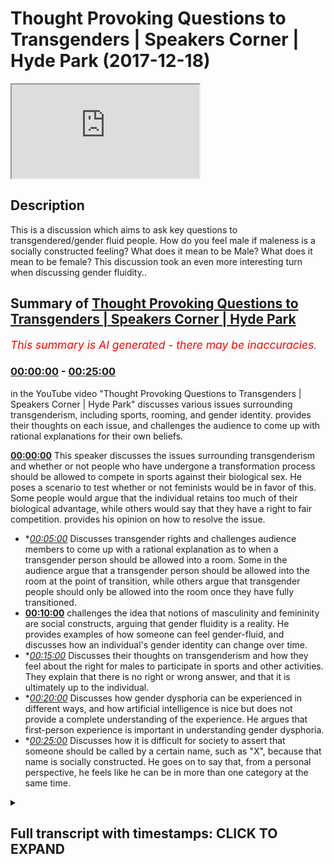 # Thought Provoking Questions to Transgenders | Speakers Corner | Hyde Park (2017-12-18)

<iframe loading='lazy' src='https://www.youtube.com/embed/is61wp1w7-w'></iframe>

## Description

This is a discussion which aims to ask key questions to transgendered/gender fluid people. How do you feel male if maleness is a socially constructed feeling? What does it mean to be Male? What does it mean to be female? This discussion took an even more interesting turn when discussing gender fluidity..

## Summary of [Thought Provoking Questions to Transgenders | Speakers Corner | Hyde Park](https://www.youtube.com/watch?v=is61wp1w7-w)


*<span style="color:red; font-size:125%">This summary is AI generated - there may be inaccuracies</span>. [](/)*

### [00:00:00](https://www.youtube.com/watch?v=is61wp1w7-w&t=0) - [00:25:00](https://www.youtube.com/watch?v=is61wp1w7-w&t=1500)

in the YouTube video "Thought Provoking Questions to Transgenders | Speakers Corner | Hyde Park" discusses various issues surrounding transgenderism, including sports, rooming, and gender identity. provides their thoughts on each issue, and challenges the audience to come up with rational explanations for their own beliefs.

**[00:00:00](https://www.youtube.com/watch?v=is61wp1w7-w&t=0)** This speaker discusses the issues surrounding transgenderism and whether or not people who have undergone a transformation process should be allowed to compete in sports against their biological sex. He poses a scenario to test whether or not feminists would be in favor of this. Some people would argue that the individual retains too much of their biological advantage, while others would say that they have a right to fair competition. provides his opinion on how to resolve the issue.
* **[00:05:00](https://www.youtube.com/watch?v=is61wp1w7-w&t=300)* Discusses transgender rights and challenges audience members to come up with a rational explanation as to when a transgender person should be allowed into a room. Some in the audience argue that a transgender person should be allowed into the room at the point of transition, while others argue that transgender people should only be allowed into the room once they have fully transitioned.
* **[00:10:00](https://www.youtube.com/watch?v=is61wp1w7-w&t=600)** challenges the idea that notions of masculinity and femininity are social constructs, arguing that gender fluidity is a reality. He provides examples of how someone can feel gender-fluid, and discusses how an individual's gender identity can change over time.
* **[00:15:00](https://www.youtube.com/watch?v=is61wp1w7-w&t=900)* Discusses their thoughts on transgenderism and how they feel about the right for males to participate in sports and other activities. They explain that there is no right or wrong answer, and that it is ultimately up to the individual.
* **[00:20:00](https://www.youtube.com/watch?v=is61wp1w7-w&t=1200)* Discusses how gender dysphoria can be experienced in different ways, and how artificial intelligence is nice but does not provide a complete understanding of the experience. He argues that first-person experience is important in understanding gender dysphoria.
* **[00:25:00](https://www.youtube.com/watch?v=is61wp1w7-w&t=1500)* Discusses how it is difficult for society to assert that someone should be called by a certain name, such as "X", because that name is socially constructed. He goes on to say that, from a personal perspective, he feels like he can be in more than one category at the same time.

<details><summary><h2>Full transcript with timestamps: CLICK TO EXPAND</h2></summary>

[0:00:00](https://youtu.be/is61wp1w7-w?t=0) is that Christian nothing because she's  
[0:00:04](https://youtu.be/is61wp1w7-w?t=4) wearing to ask you know why I find  
[0:01:10](https://youtu.be/is61wp1w7-w?t=70) interested there's two reasons like one  
[0:01:13](https://youtu.be/is61wp1w7-w?t=73) or all of them is is split the feminist  
[0:01:16](https://youtu.be/is61wp1w7-w?t=76) movement so the feminist movement seem  
[0:01:19](https://youtu.be/is61wp1w7-w?t=79) to be divided on the idea of trans like  
[0:01:21](https://youtu.be/is61wp1w7-w?t=81) what to do in certain circumstances and  
[0:01:24](https://youtu.be/is61wp1w7-w?t=84) it's also split homosexuals like so I  
[0:01:27](https://youtu.be/is61wp1w7-w?t=87) feel like some homes so can I ask you  
[0:01:34](https://youtu.be/is61wp1w7-w?t=94) some questions because for me yeah  
[0:01:37](https://youtu.be/is61wp1w7-w?t=97) oh just trying are you friends let me  
[0:01:54](https://youtu.be/is61wp1w7-w?t=114) ask you a question do you know Wi-Fi  
[0:01:56](https://youtu.be/is61wp1w7-w?t=116) interesting consider the following  
[0:01:59](https://youtu.be/is61wp1w7-w?t=119) scenario because you know this is where  
[0:02:02](https://youtu.be/is61wp1w7-w?t=122) I find the contentious issues are the  
[0:02:06](https://youtu.be/is61wp1w7-w?t=126) sports out there like sports mixed  
[0:02:08](https://youtu.be/is61wp1w7-w?t=128) martial artists football even rugby lots  
[0:02:12](https://youtu.be/is61wp1w7-w?t=132) of sports where I think society has  
[0:02:15](https://youtu.be/is61wp1w7-w?t=135) agreed that one gender has a biological  
[0:02:21](https://youtu.be/is61wp1w7-w?t=141) do you agree with this all right so so  
[0:02:25](https://youtu.be/is61wp1w7-w?t=145) that so males having a biological  
[0:02:26](https://youtu.be/is61wp1w7-w?t=146) advantage over females exactly so now  
[0:02:45](https://youtu.be/is61wp1w7-w?t=165) let me put you in a certain situation  
[0:02:47](https://youtu.be/is61wp1w7-w?t=167) ask you guys a question right say for  
[0:02:50](https://youtu.be/is61wp1w7-w?t=170) example you have a trans like yourself  
[0:02:51](https://youtu.be/is61wp1w7-w?t=171) or actually let's make it the opposite  
[0:02:55](https://youtu.be/is61wp1w7-w?t=175) way yeah so you have someone who's a  
[0:02:58](https://youtu.be/is61wp1w7-w?t=178) male who becomes female all right all  
[0:03:03](https://youtu.be/is61wp1w7-w?t=183) right  
[0:03:04](https://youtu.be/is61wp1w7-w?t=184) would you protect that person's right to  
[0:03:07](https://youtu.be/is61wp1w7-w?t=187) say for example they wanted to  
[0:03:10](https://youtu.be/is61wp1w7-w?t=190) participate in sport obviously they are  
[0:03:12](https://youtu.be/is61wp1w7-w?t=192) allowed to participate in sport yeah  
[0:03:14](https://youtu.be/is61wp1w7-w?t=194) alright say they want to participate in  
[0:03:16](https://youtu.be/is61wp1w7-w?t=196) sport would you protect their right to  
[0:03:18](https://youtu.be/is61wp1w7-w?t=198) for example without man became a woman  
[0:03:20](https://youtu.be/is61wp1w7-w?t=200) too because they want to be identified  
[0:03:22](https://youtu.be/is61wp1w7-w?t=202) as women right that's it they want it  
[0:03:25](https://youtu.be/is61wp1w7-w?t=205) they don't want to be even known as a  
[0:03:26](https://youtu.be/is61wp1w7-w?t=206) man anymore  
[0:03:27](https://youtu.be/is61wp1w7-w?t=207) that's that's behind them right so so so  
[0:03:31](https://youtu.be/is61wp1w7-w?t=211) man yeah could they now participate in a  
[0:03:33](https://youtu.be/is61wp1w7-w?t=213) woman's side of it should they be able  
[0:03:36](https://youtu.be/is61wp1w7-w?t=216) to yeah okay now this is the thing  
[0:03:38](https://youtu.be/is61wp1w7-w?t=218) because a lot of feminists would argue  
[0:03:39](https://youtu.be/is61wp1w7-w?t=219) that they shouldn't and they'll swim in  
[0:03:42](https://youtu.be/is61wp1w7-w?t=222) this I'm not saying they're right or  
[0:03:42](https://youtu.be/is61wp1w7-w?t=222) wrong I want your opinion right those  
[0:03:45](https://youtu.be/is61wp1w7-w?t=225) feminists would argue that hold on  
[0:03:46](https://youtu.be/is61wp1w7-w?t=226) because actually this is where the lines  
[0:03:48](https://youtu.be/is61wp1w7-w?t=228) between what is referred to as a social  
[0:03:50](https://youtu.be/is61wp1w7-w?t=230) construction and what's the biological  
[0:03:52](https://youtu.be/is61wp1w7-w?t=232) reality become blurred because here we  
[0:03:54](https://youtu.be/is61wp1w7-w?t=234) know that testosterone is a is obviously  
[0:03:59](https://youtu.be/is61wp1w7-w?t=239) a hormone which is which which enhances  
[0:04:02](https://youtu.be/is61wp1w7-w?t=242) your strength and it enhances your  
[0:04:03](https://youtu.be/is61wp1w7-w?t=243) biological bilities right so if that is  
[0:04:06](https://youtu.be/is61wp1w7-w?t=246) the case if someone even if they've had  
[0:04:09](https://youtu.be/is61wp1w7-w?t=249) like hormone blockers and if they had  
[0:04:10](https://youtu.be/is61wp1w7-w?t=250) like the whole operation even if they've  
[0:04:13](https://youtu.be/is61wp1w7-w?t=253) had that whole system you will still  
[0:04:16](https://youtu.be/is61wp1w7-w?t=256) have an enhanced hormonal biological  
[0:04:19](https://youtu.be/is61wp1w7-w?t=259) advantage from a successful perspective  
[0:04:22](https://youtu.be/is61wp1w7-w?t=262) right so some would argue is just like  
[0:04:24](https://youtu.be/is61wp1w7-w?t=264) taking steroids yeah that like you're  
[0:04:26](https://youtu.be/is61wp1w7-w?t=266) not allowed to take stories in my sports  
[0:04:27](https://youtu.be/is61wp1w7-w?t=267) yeah so how would you ice it so they all  
[0:04:29](https://youtu.be/is61wp1w7-w?t=269) say look it's not fair for someone who  
[0:04:32](https://youtu.be/is61wp1w7-w?t=272) has gone through that whole  
[0:04:33](https://youtu.be/is61wp1w7-w?t=273) transformative process yet it retains a  
[0:04:36](https://youtu.be/is61wp1w7-w?t=276) lot of the biological advantage of being  
[0:04:38](https://youtu.be/is61wp1w7-w?t=278) a man to be able to participate in a  
[0:04:42](https://youtu.be/is61wp1w7-w?t=282) woman only thing like that in fact it  
[0:04:44](https://youtu.be/is61wp1w7-w?t=284) could be argued that if they do  
[0:04:46](https://youtu.be/is61wp1w7-w?t=286) participate that would be depreciating  
[0:04:48](https://youtu.be/is61wp1w7-w?t=288) from women's rights because women have a  
[0:04:50](https://youtu.be/is61wp1w7-w?t=290) right to fair contest right so can you  
[0:04:52](https://youtu.be/is61wp1w7-w?t=292) see the two sides so okay tell me how  
[0:04:54](https://youtu.be/is61wp1w7-w?t=294) you resolve it  
[0:05:30](https://youtu.be/is61wp1w7-w?t=330) so you think you think that the right of  
[0:05:33](https://youtu.be/is61wp1w7-w?t=333) that person to participate in the gender  
[0:05:36](https://youtu.be/is61wp1w7-w?t=336) of the of the chosen gender is Trump's  
[0:05:42](https://youtu.be/is61wp1w7-w?t=342) yeah and we don't like Trump I think  
[0:05:44](https://youtu.be/is61wp1w7-w?t=344) we're on the same side but it Trump's  
[0:05:48](https://youtu.be/is61wp1w7-w?t=348) the the advances that they make  
[0:06:12](https://youtu.be/is61wp1w7-w?t=372) Chipping they should be case by case or  
[0:06:14](https://youtu.be/is61wp1w7-w?t=374) something yes but you know what that was  
[0:06:16](https://youtu.be/is61wp1w7-w?t=376) suggested because if you if you if we  
[0:06:18](https://youtu.be/is61wp1w7-w?t=378) had it that way then you'd have some  
[0:06:20](https://youtu.be/is61wp1w7-w?t=380) women but the point is this  
[0:06:24](https://youtu.be/is61wp1w7-w?t=384) then discrimination will still exist  
[0:06:25](https://youtu.be/is61wp1w7-w?t=385) against transgendered people because  
[0:06:28](https://youtu.be/is61wp1w7-w?t=388) some people will be judged oh yeah this  
[0:06:31](https://youtu.be/is61wp1w7-w?t=391) guy's got all this this woman right has  
[0:06:34](https://youtu.be/is61wp1w7-w?t=394) too much testosterone her body so the  
[0:06:38](https://youtu.be/is61wp1w7-w?t=398) issue is here it seemed like a question  
[0:06:41](https://youtu.be/is61wp1w7-w?t=401) with no answer you see what I mean  
[0:06:46](https://youtu.be/is61wp1w7-w?t=406) it seems like a question with no answer  
[0:06:57](https://youtu.be/is61wp1w7-w?t=417) okay let me ask you another question  
[0:07:00](https://youtu.be/is61wp1w7-w?t=420) we must go another question now we have  
[0:07:03](https://youtu.be/is61wp1w7-w?t=423) boys schools and girls schools now let's  
[0:07:04](https://youtu.be/is61wp1w7-w?t=424) go become a little more easy right this  
[0:07:05](https://youtu.be/is61wp1w7-w?t=425) is easy you're Nathan Nathan I like your  
[0:07:49](https://youtu.be/is61wp1w7-w?t=469) thinking in a way yeah I like your  
[0:07:51](https://youtu.be/is61wp1w7-w?t=471) open-minded I'll be honest with you I  
[0:07:53](https://youtu.be/is61wp1w7-w?t=473) don't find your open-mindedness among  
[0:07:55](https://youtu.be/is61wp1w7-w?t=475) other transgender some are very militant  
[0:08:00](https://youtu.be/is61wp1w7-w?t=480) right I think your your approach is a  
[0:08:03](https://youtu.be/is61wp1w7-w?t=483) bit more fresh because frankly we live  
[0:08:10](https://youtu.be/is61wp1w7-w?t=490) that what you've said there is fair  
[0:08:13](https://youtu.be/is61wp1w7-w?t=493) enough  
[0:08:14](https://youtu.be/is61wp1w7-w?t=494) considering the circumcised let me tell  
[0:08:15](https://youtu.be/is61wp1w7-w?t=495) you why because frankly if we were  
[0:08:18](https://youtu.be/is61wp1w7-w?t=498) living and we're living it this is the  
[0:08:19](https://youtu.be/is61wp1w7-w?t=499) age we're living in now right we're  
[0:08:21](https://youtu.be/is61wp1w7-w?t=501) living in an age where it's very  
[0:08:23](https://youtu.be/is61wp1w7-w?t=503) possible for there to be some kind of  
[0:08:28](https://youtu.be/is61wp1w7-w?t=508) policy change where now because this is  
[0:08:32](https://youtu.be/is61wp1w7-w?t=512) one of the contentious ones like where  
[0:08:33](https://youtu.be/is61wp1w7-w?t=513) do we put trans I for example as  
[0:08:34](https://youtu.be/is61wp1w7-w?t=514) transgendered man at one point so  
[0:08:37](https://youtu.be/is61wp1w7-w?t=517) someone who's had a sex change and  
[0:08:40](https://youtu.be/is61wp1w7-w?t=520) become a woman yeah  
[0:08:41](https://youtu.be/is61wp1w7-w?t=521) at what point should they be allowed  
[0:08:43](https://youtu.be/is61wp1w7-w?t=523) into the room as toilet as soon as they  
[0:08:47](https://youtu.be/is61wp1w7-w?t=527) identify yeah okay let me ask I want to  
[0:08:50](https://youtu.be/is61wp1w7-w?t=530) get all of their opinions let me  
[0:09:10](https://youtu.be/is61wp1w7-w?t=550) challenge you on that right so for  
[0:09:13](https://youtu.be/is61wp1w7-w?t=553) example if I and it's difficult if I had  
[0:09:17](https://youtu.be/is61wp1w7-w?t=557) to do nothing could be some kind of I'd  
[0:09:19](https://youtu.be/is61wp1w7-w?t=559) have a serious advantage let's be honest  
[0:09:24](https://youtu.be/is61wp1w7-w?t=564) and it wouldn't be an easy operation  
[0:09:27](https://youtu.be/is61wp1w7-w?t=567) anyways the point is this if somebody  
[0:09:32](https://youtu.be/is61wp1w7-w?t=572) transferred from being a man to a woman  
[0:09:34](https://youtu.be/is61wp1w7-w?t=574) only by virtue of just actually saying  
[0:09:36](https://youtu.be/is61wp1w7-w?t=576) that okay now I'm a woman now yeah  
[0:09:37](https://youtu.be/is61wp1w7-w?t=577) you're saying that the point at which  
[0:09:39](https://youtu.be/is61wp1w7-w?t=579) they should be allowed into the toilet  
[0:09:41](https://youtu.be/is61wp1w7-w?t=581) is the point to which that they identify  
[0:09:42](https://youtu.be/is61wp1w7-w?t=582) yeah  
[0:09:46](https://youtu.be/is61wp1w7-w?t=586) are you LGBT as well what what does that  
[0:09:52](https://youtu.be/is61wp1w7-w?t=592) mean can you tell me no way  
[0:09:58](https://youtu.be/is61wp1w7-w?t=598) really yeah what do you mean by okay  
[0:10:03](https://youtu.be/is61wp1w7-w?t=603) hold on hold on hold on this is really  
[0:10:06](https://youtu.be/is61wp1w7-w?t=606) interesting this is well this one here  
[0:10:07](https://youtu.be/is61wp1w7-w?t=607) no you see this question of we'll put it  
[0:10:11](https://youtu.be/is61wp1w7-w?t=611) on the side for saying this gender  
[0:10:12](https://youtu.be/is61wp1w7-w?t=612) fluidity here I'm gonna actually  
[0:10:15](https://youtu.be/is61wp1w7-w?t=615) challenge your little girl name okay  
[0:10:17](https://youtu.be/is61wp1w7-w?t=617) let's challenge her on you know you said  
[0:10:21](https://youtu.be/is61wp1w7-w?t=621) some days you feel milk and some days  
[0:10:24](https://youtu.be/is61wp1w7-w?t=624) you feel female yeah okay  
[0:10:26](https://youtu.be/is61wp1w7-w?t=626) do you accept that do you accept that  
[0:10:31](https://youtu.be/is61wp1w7-w?t=631) notions of masculinity and femininity  
[0:10:33](https://youtu.be/is61wp1w7-w?t=633) are social constructs are you with me  
[0:10:41](https://youtu.be/is61wp1w7-w?t=641) listen to me carefully do you accept  
[0:10:44](https://youtu.be/is61wp1w7-w?t=644) that notions of femininity are social  
[0:10:46](https://youtu.be/is61wp1w7-w?t=646) constructs in other words you would  
[0:10:48](https://youtu.be/is61wp1w7-w?t=648) argue right that the idea of woman  
[0:10:51](https://youtu.be/is61wp1w7-w?t=651) preferring pink or the idea of women  
[0:10:54](https://youtu.be/is61wp1w7-w?t=654) being in the house or kitchen all that  
[0:10:55](https://youtu.be/is61wp1w7-w?t=655) stuff that's a social construct based on  
[0:10:58](https://youtu.be/is61wp1w7-w?t=658) the patriarchal society right okay you  
[0:11:01](https://youtu.be/is61wp1w7-w?t=661) accept this right ideas of masculinity  
[0:11:04](https://youtu.be/is61wp1w7-w?t=664) therefore are also socially constructed  
[0:11:06](https://youtu.be/is61wp1w7-w?t=666) okay you accept that yeah all right if  
[0:11:09](https://youtu.be/is61wp1w7-w?t=669) you accept that which by the way  
[0:11:11](https://youtu.be/is61wp1w7-w?t=671) personally I don't accept it completely  
[0:11:12](https://youtu.be/is61wp1w7-w?t=672) there is some truth in it some I don't  
[0:11:15](https://youtu.be/is61wp1w7-w?t=675) completely accept it but if you accept  
[0:11:16](https://youtu.be/is61wp1w7-w?t=676) that if you okay can you see my question  
[0:11:22](https://youtu.be/is61wp1w7-w?t=682) right my question here is gonna be how  
[0:11:24](https://youtu.be/is61wp1w7-w?t=684) do you define gender fluidity when  
[0:11:27](https://youtu.be/is61wp1w7-w?t=687) gender has lost meaning because there is  
[0:11:31](https://youtu.be/is61wp1w7-w?t=691) no such thing as if because if  
[0:11:33](https://youtu.be/is61wp1w7-w?t=693) femininity and masculinity are social  
[0:11:35](https://youtu.be/is61wp1w7-w?t=695) constructs then you can't say I feel  
[0:11:38](https://youtu.be/is61wp1w7-w?t=698) masculine or feel feminine because both  
[0:11:40](https://youtu.be/is61wp1w7-w?t=700) of those things are subjective value  
[0:11:42](https://youtu.be/is61wp1w7-w?t=702) judgments which are socially constructed  
[0:11:44](https://youtu.be/is61wp1w7-w?t=704) reality maybe is the case that gender  
[0:11:46](https://youtu.be/is61wp1w7-w?t=706) fluidity is a social constructed reality  
[0:11:48](https://youtu.be/is61wp1w7-w?t=708) how do you know that what you're going  
[0:11:50](https://youtu.be/is61wp1w7-w?t=710) through is not socially construct  
[0:11:56](https://youtu.be/is61wp1w7-w?t=716) how do you know it's gender fluidity and  
[0:11:58](https://youtu.be/is61wp1w7-w?t=718) it's not just homo loop in your mood  
[0:12:01](https://youtu.be/is61wp1w7-w?t=721) swings  
[0:12:02](https://youtu.be/is61wp1w7-w?t=722) that literally you feel angry at one  
[0:12:03](https://youtu.be/is61wp1w7-w?t=723) point and that you know how do you know  
[0:12:05](https://youtu.be/is61wp1w7-w?t=725) how would you also differentiate between  
[0:12:06](https://youtu.be/is61wp1w7-w?t=726) those things how do you know for example  
[0:12:10](https://youtu.be/is61wp1w7-w?t=730) when was it when were you when did you  
[0:12:11](https://youtu.be/is61wp1w7-w?t=731) feel man bleep what do you feel like a  
[0:12:13](https://youtu.be/is61wp1w7-w?t=733) man okay fine but what you say your  
[0:12:26](https://youtu.be/is61wp1w7-w?t=746) gender fluid yeah those days will you  
[0:12:28](https://youtu.be/is61wp1w7-w?t=748) feel like I'm like a man to put it  
[0:12:30](https://youtu.be/is61wp1w7-w?t=750) crudely obviously that has socially you  
[0:12:33](https://youtu.be/is61wp1w7-w?t=753) know constructed implications you gender  
[0:12:36](https://youtu.be/is61wp1w7-w?t=756) fluid as well are you gonna fluid okay I  
[0:12:38](https://youtu.be/is61wp1w7-w?t=758) can ask you both those days you feel  
[0:12:40](https://youtu.be/is61wp1w7-w?t=760) like a man first of all how do you know  
[0:12:43](https://youtu.be/is61wp1w7-w?t=763) you feel like a moment what does that  
[0:12:52](https://youtu.be/is61wp1w7-w?t=772) mean what does that mean how would you  
[0:12:53](https://youtu.be/is61wp1w7-w?t=773) do stick with me stick with me because  
[0:12:59](https://youtu.be/is61wp1w7-w?t=779) this is interesting for me go ahead you  
[0:13:02](https://youtu.be/is61wp1w7-w?t=782) see you feel more masculine so tell me  
[0:13:04](https://youtu.be/is61wp1w7-w?t=784) what that means  
[0:13:14](https://youtu.be/is61wp1w7-w?t=794) so tell me like how tell me what you so  
[0:13:19](https://youtu.be/is61wp1w7-w?t=799) give me some things that you feel when  
[0:13:20](https://youtu.be/is61wp1w7-w?t=800) you feel masking aggression close I'm a  
[0:14:04](https://youtu.be/is61wp1w7-w?t=844) man right  
[0:14:05](https://youtu.be/is61wp1w7-w?t=845) I identify as a man so I know how it  
[0:14:08](https://youtu.be/is61wp1w7-w?t=848) feels to be an experience  
[0:14:14](https://youtu.be/is61wp1w7-w?t=854) tell me what emotions we're talking  
[0:14:17](https://youtu.be/is61wp1w7-w?t=857) about here that those days you feel  
[0:14:18](https://youtu.be/is61wp1w7-w?t=858)  gender-fluid a bit manly tell me  
[0:14:21](https://youtu.be/is61wp1w7-w?t=861) those things dim your emotion just one  
[0:14:31](https://youtu.be/is61wp1w7-w?t=871) now though a buyer is no wrong answer  
[0:14:33](https://youtu.be/is61wp1w7-w?t=873) this is the zero okay so let's get these  
[0:15:25](https://youtu.be/is61wp1w7-w?t=925) girls involved this all cuz I wanna know  
[0:15:27](https://youtu.be/is61wp1w7-w?t=927) if you share honestly I'm learning from  
[0:15:29](https://youtu.be/is61wp1w7-w?t=929) you guys don't take this I look like you  
[0:15:32](https://youtu.be/is61wp1w7-w?t=932) get me I'm just because I haven't met my  
[0:15:34](https://youtu.be/is61wp1w7-w?t=934) whole life I've met everyone but I've  
[0:15:37](https://youtu.be/is61wp1w7-w?t=937) not met gender food that's why I met  
[0:15:56](https://youtu.be/is61wp1w7-w?t=956) some people that claim to be like this  
[0:15:57](https://youtu.be/is61wp1w7-w?t=957) right but I never believed them right  
[0:16:01](https://youtu.be/is61wp1w7-w?t=961) my question is this  
[0:16:04](https://youtu.be/is61wp1w7-w?t=964) she was saying and I want her to pay  
[0:16:06](https://youtu.be/is61wp1w7-w?t=966) attention should I call you hurt him  
[0:16:09](https://youtu.be/is61wp1w7-w?t=969) okay that's cool then that makes it easy  
[0:16:12](https://youtu.be/is61wp1w7-w?t=972) for me  
[0:16:13](https://youtu.be/is61wp1w7-w?t=973) I called him see I need to change an  
[0:16:16](https://youtu.be/is61wp1w7-w?t=976) example listen because we're trying to  
[0:16:20](https://youtu.be/is61wp1w7-w?t=980) get to the bottom of something I said  
[0:16:22](https://youtu.be/is61wp1w7-w?t=982) like what is how do you feel when you're  
[0:16:25](https://youtu.be/is61wp1w7-w?t=985) like basically having your Matt mill day  
[0:16:26](https://youtu.be/is61wp1w7-w?t=986) so she goes things like I'll come into  
[0:16:28](https://youtu.be/is61wp1w7-w?t=988) more like male groups playing sports  
[0:16:32](https://youtu.be/is61wp1w7-w?t=992) will get more things like that so do  
[0:16:34](https://youtu.be/is61wp1w7-w?t=994) direct does that resonate with you a  
[0:16:35](https://youtu.be/is61wp1w7-w?t=995) little bit or what why do you feel when  
[0:16:46](https://youtu.be/is61wp1w7-w?t=1006) you feel filmo or what you feel like  
[0:16:48](https://youtu.be/is61wp1w7-w?t=1008) what kind of things you feel like Jack  
[0:16:49](https://youtu.be/is61wp1w7-w?t=1009) what activities you do you ask an  
[0:16:51](https://youtu.be/is61wp1w7-w?t=1011) activity what do you do  
[0:18:18](https://youtu.be/is61wp1w7-w?t=1098) okay yeah when you're playing sports or  
[0:18:27](https://youtu.be/is61wp1w7-w?t=1107) something yeah I've heard let's go  
[0:18:33](https://youtu.be/is61wp1w7-w?t=1113) what's your call how much of you heard  
[0:18:34](https://youtu.be/is61wp1w7-w?t=1114) of us at a feminist Ryan Agassi she  
[0:18:38](https://youtu.be/is61wp1w7-w?t=1118) wrote a book and she was talking about  
[0:18:40](https://youtu.be/is61wp1w7-w?t=1120) the things that women are inhibited from  
[0:18:42](https://youtu.be/is61wp1w7-w?t=1122) doing because of them because their  
[0:18:44](https://youtu.be/is61wp1w7-w?t=1124) physical breasts she mentioned that one  
[0:18:45](https://youtu.be/is61wp1w7-w?t=1125) of those things is sports because of  
[0:18:47](https://youtu.be/is61wp1w7-w?t=1127) their physical presence  
[0:18:52](https://youtu.be/is61wp1w7-w?t=1132) I can ask another question do I am since  
[0:19:10](https://youtu.be/is61wp1w7-w?t=1150) you got a gender-fluid on on a serious  
[0:19:12](https://youtu.be/is61wp1w7-w?t=1152) level I had shown a scowl on understand  
[0:19:14](https://youtu.be/is61wp1w7-w?t=1154) right now I'm in a position of  
[0:19:16](https://youtu.be/is61wp1w7-w?t=1156) understanding your you're teaching me  
[0:19:18](https://youtu.be/is61wp1w7-w?t=1158) you're the teacher and the learner I'm  
[0:19:19](https://youtu.be/is61wp1w7-w?t=1159) the question I am the question is this  
[0:19:21](https://youtu.be/is61wp1w7-w?t=1161) you know you say them that you feel like  
[0:19:23](https://youtu.be/is61wp1w7-w?t=1163) you do gender-fluid you feel like I'm at  
[0:19:25](https://youtu.be/is61wp1w7-w?t=1165) Mill would you go as far as I say and  
[0:19:27](https://youtu.be/is61wp1w7-w?t=1167) there's no right or wrong answers to  
[0:19:29](https://youtu.be/is61wp1w7-w?t=1169) short out your opinion would you go as  
[0:19:31](https://youtu.be/is61wp1w7-w?t=1171) far as to say that we should be afforded  
[0:19:33](https://youtu.be/is61wp1w7-w?t=1173) the right to participate of males like  
[0:19:36](https://youtu.be/is61wp1w7-w?t=1176) for example sports or but you know what  
[0:19:51](https://youtu.be/is61wp1w7-w?t=1191) I'm gonna ask you before basically at  
[0:19:54](https://youtu.be/is61wp1w7-w?t=1194) what point should males that are having  
[0:19:56](https://youtu.be/is61wp1w7-w?t=1196) because this goes back to the question  
[0:19:57](https://youtu.be/is61wp1w7-w?t=1197) we had before were you were hearing it  
[0:19:58](https://youtu.be/is61wp1w7-w?t=1198) when I said that if a male describes now  
[0:20:01](https://youtu.be/is61wp1w7-w?t=1201) like he's not had the sex change per se  
[0:20:02](https://youtu.be/is61wp1w7-w?t=1202) well now they identify themselves a  
[0:20:04](https://youtu.be/is61wp1w7-w?t=1204) female should they be allowed in the  
[0:20:06](https://youtu.be/is61wp1w7-w?t=1206) female toilets and most of you said yeah  
[0:20:07](https://youtu.be/is61wp1w7-w?t=1207) it should be yeah you said I am so I  
[0:20:09](https://youtu.be/is61wp1w7-w?t=1209) think okay so what's your opinion she's  
[0:20:14](https://youtu.be/is61wp1w7-w?t=1214) saying yes she's very on about  
[0:20:19](https://youtu.be/is61wp1w7-w?t=1219) are you are you trying to sir okay so  
[0:20:21](https://youtu.be/is61wp1w7-w?t=1221) what Isis okay explain to me how because  
[0:20:24](https://youtu.be/is61wp1w7-w?t=1224) it's all know you melt a few more fuel  
[0:20:44](https://youtu.be/is61wp1w7-w?t=1244) okay can i play devil's advocate for you  
[0:20:46](https://youtu.be/is61wp1w7-w?t=1246) guys later alright so someone could  
[0:20:48](https://youtu.be/is61wp1w7-w?t=1248) argue that here if someone because you  
[0:20:51](https://youtu.be/is61wp1w7-w?t=1251) let's I'm assuming your ingenuity I  
[0:20:54](https://youtu.be/is61wp1w7-w?t=1254) believe your genuine yeah obviously  
[0:20:55](https://youtu.be/is61wp1w7-w?t=1255) right what other people might not be  
[0:20:58](https://youtu.be/is61wp1w7-w?t=1258) genuine like for example my man here  
[0:21:00](https://youtu.be/is61wp1w7-w?t=1260) right okay I'm not gonna use example  
[0:21:03](https://youtu.be/is61wp1w7-w?t=1263) okay okay my man here right you might  
[0:21:06](https://youtu.be/is61wp1w7-w?t=1266) have this crush on a girl he or he might  
[0:21:09](https://youtu.be/is61wp1w7-w?t=1269) want to just spy on someone right he  
[0:21:11](https://youtu.be/is61wp1w7-w?t=1271) identifies himself as a female for about  
[0:21:12](https://youtu.be/is61wp1w7-w?t=1272) a week  
[0:21:13](https://youtu.be/is61wp1w7-w?t=1273) okay now no seriously this is a case  
[0:21:16](https://youtu.be/is61wp1w7-w?t=1276) because if we're talking about you get  
[0:21:18](https://youtu.be/is61wp1w7-w?t=1278) what I mean  
[0:21:19](https://youtu.be/is61wp1w7-w?t=1279) so so so that person hasn't had the sex  
[0:21:21](https://youtu.be/is61wp1w7-w?t=1281) change put on a wig or something  
[0:21:53](https://youtu.be/is61wp1w7-w?t=1313) I recently had a boyfriend  
[0:22:30](https://youtu.be/is61wp1w7-w?t=1350) but she feel like okay right you say you  
[0:22:42](https://youtu.be/is61wp1w7-w?t=1362) prefer to be a man what does it mean to  
[0:22:45](https://youtu.be/is61wp1w7-w?t=1365) be a man because you know can I tell you  
[0:22:52](https://youtu.be/is61wp1w7-w?t=1372) something philosophically yes I will say  
[0:22:54](https://youtu.be/is61wp1w7-w?t=1374) to you that I don't believe you yeah  
[0:22:58](https://youtu.be/is61wp1w7-w?t=1378) fully I'll tell you why  
[0:23:02](https://youtu.be/is61wp1w7-w?t=1382) being a man is a first-person subjective  
[0:23:06](https://youtu.be/is61wp1w7-w?t=1386) experience okay you can only know how it  
[0:23:09](https://youtu.be/is61wp1w7-w?t=1389) feels that like to be a man if you are a  
[0:23:12](https://youtu.be/is61wp1w7-w?t=1392) man  
[0:23:12](https://youtu.be/is61wp1w7-w?t=1392) biologically okay would you accept that  
[0:23:15](https://youtu.be/is61wp1w7-w?t=1395) so if you felt because this is one thing  
[0:23:18](https://youtu.be/is61wp1w7-w?t=1398) that we will talk about now because it's  
[0:23:19](https://youtu.be/is61wp1w7-w?t=1399) the idea of and it's a philosophical  
[0:23:20](https://youtu.be/is61wp1w7-w?t=1400) thing nature versus nurture right  
[0:23:24](https://youtu.be/is61wp1w7-w?t=1404) naturally naturally we're born in  
[0:23:27](https://youtu.be/is61wp1w7-w?t=1407) certain ways and that we have to work  
[0:23:29](https://youtu.be/is61wp1w7-w?t=1409) out a sociologist or psychologist or  
[0:23:30](https://youtu.be/is61wp1w7-w?t=1410) whatever is at one point at what junk  
[0:23:33](https://youtu.be/is61wp1w7-w?t=1413) cha and do we believe that society has  
[0:23:37](https://youtu.be/is61wp1w7-w?t=1417) had an influence on human beings  
[0:23:38](https://youtu.be/is61wp1w7-w?t=1418) thinking the reason why I kept asking  
[0:23:40](https://youtu.be/is61wp1w7-w?t=1420) you guys about masculinity and one when  
[0:23:43](https://youtu.be/is61wp1w7-w?t=1423) you because you guys are gender fluid  
[0:23:44](https://youtu.be/is61wp1w7-w?t=1424) and you you're obviously trying gender  
[0:23:46](https://youtu.be/is61wp1w7-w?t=1426) yeah  
[0:23:46](https://youtu.be/is61wp1w7-w?t=1426) at what point you feel like a man a  
[0:23:48](https://youtu.be/is61wp1w7-w?t=1428) woman and you said okay well when I cook  
[0:23:50](https://youtu.be/is61wp1w7-w?t=1430) I feel more like a woman when I play  
[0:23:51](https://youtu.be/is61wp1w7-w?t=1431) football more like a man you said that  
[0:23:54](https://youtu.be/is61wp1w7-w?t=1434) did you get me like I feel I want to be  
[0:23:56](https://youtu.be/is61wp1w7-w?t=1436) I don't know what it is but  
[0:23:59](https://youtu.be/is61wp1w7-w?t=1439) Wow it's just open I think it's more and  
[0:24:02](https://youtu.be/is61wp1w7-w?t=1442) looking and like a feeling of life I  
[0:24:05](https://youtu.be/is61wp1w7-w?t=1445) generally have really bad for me is my  
[0:24:13](https://youtu.be/is61wp1w7-w?t=1453) weight but gender dysphoria for me is my  
[0:24:15](https://youtu.be/is61wp1w7-w?t=1455) general  
[0:24:16](https://youtu.be/is61wp1w7-w?t=1456) genitals I get what you're saying yeah I  
[0:24:19](https://youtu.be/is61wp1w7-w?t=1459) understand this size with that but what  
[0:24:22](https://youtu.be/is61wp1w7-w?t=1462) I'm saying to you is that this idea of  
[0:24:24](https://youtu.be/is61wp1w7-w?t=1464) first-person experience is very it is  
[0:24:26](https://youtu.be/is61wp1w7-w?t=1466) important that for example before I came  
[0:24:28](https://youtu.be/is61wp1w7-w?t=1468) in today I was watching this thing  
[0:24:29](https://youtu.be/is61wp1w7-w?t=1469) there's a robot a new robot called  
[0:24:31](https://youtu.be/is61wp1w7-w?t=1471) Sophie have you seen the Sophie it looks  
[0:24:34](https://youtu.be/is61wp1w7-w?t=1474) very go home and watch they weren't  
[0:24:36](https://youtu.be/is61wp1w7-w?t=1476) Sophie right Sophie is one of the most  
[0:24:38](https://youtu.be/is61wp1w7-w?t=1478) probably the most like interesting  
[0:24:40](https://youtu.be/is61wp1w7-w?t=1480) looking robots human-like robots yeah  
[0:24:43](https://youtu.be/is61wp1w7-w?t=1483) now you know it so come back you can ask  
[0:24:46](https://youtu.be/is61wp1w7-w?t=1486) her Oh Sophie questions Sophie will  
[0:24:47](https://youtu.be/is61wp1w7-w?t=1487) answer but it's a robot at the end of  
[0:24:49](https://youtu.be/is61wp1w7-w?t=1489) the day so artificial intelligence is  
[0:24:50](https://youtu.be/is61wp1w7-w?t=1490) nice but so if someone came to you and  
[0:24:54](https://youtu.be/is61wp1w7-w?t=1494) say now hold on and this is not to take  
[0:24:56](https://youtu.be/is61wp1w7-w?t=1496) away from how you feel right if someone  
[0:24:58](https://youtu.be/is61wp1w7-w?t=1498) came to you say I want to feel like I  
[0:25:00](https://youtu.be/is61wp1w7-w?t=1500) want to  
[0:25:01](https://youtu.be/is61wp1w7-w?t=1501) I feel like Sophie I feel like a robot  
[0:25:03](https://youtu.be/is61wp1w7-w?t=1503) what would you say to them no no that's  
[0:25:15](https://youtu.be/is61wp1w7-w?t=1515) fine I respect them as well for that no  
[0:25:17](https://youtu.be/is61wp1w7-w?t=1517) problem  
[0:25:18](https://youtu.be/is61wp1w7-w?t=1518) you see oh laughs no she's question is  
[0:25:20](https://youtu.be/is61wp1w7-w?t=1520) would you believe them in other words is  
[0:25:24](https://youtu.be/is61wp1w7-w?t=1524) there a way that they could know how it  
[0:25:26](https://youtu.be/is61wp1w7-w?t=1526) feels like to be like Sophie okay if I  
[0:25:29](https://youtu.be/is61wp1w7-w?t=1529) ask you a question now let's go let's go  
[0:25:31](https://youtu.be/is61wp1w7-w?t=1531) one step further if you have I'm not  
[0:25:33](https://youtu.be/is61wp1w7-w?t=1533) comparing this before anyone says  
[0:25:34](https://youtu.be/is61wp1w7-w?t=1534) anything I'm not comparing this let's  
[0:25:36](https://youtu.be/is61wp1w7-w?t=1536) say for example I say look I feel I want  
[0:25:40](https://youtu.be/is61wp1w7-w?t=1540) to be like a rhino  
[0:25:43](https://youtu.be/is61wp1w7-w?t=1543) oh you know I did at one point when I  
[0:25:46](https://youtu.be/is61wp1w7-w?t=1546) was younger when I was younger I looked  
[0:25:48](https://youtu.be/is61wp1w7-w?t=1548) at I used to watch a lot of like animal  
[0:25:50](https://youtu.be/is61wp1w7-w?t=1550) documentaries in there and I was  
[0:25:51](https://youtu.be/is61wp1w7-w?t=1551) particularly fascinated with the lion I  
[0:25:53](https://youtu.be/is61wp1w7-w?t=1553) know how to be any animal I'd probably  
[0:25:59](https://youtu.be/is61wp1w7-w?t=1559) be a lion why because the king of the  
[0:26:01](https://youtu.be/is61wp1w7-w?t=1561) jungle he's got the ability to tear down  
[0:26:04](https://youtu.be/is61wp1w7-w?t=1564) his opponent you don't have to be as big  
[0:26:06](https://youtu.be/is61wp1w7-w?t=1566) as them yeah and look at them lion it  
[0:26:08](https://youtu.be/is61wp1w7-w?t=1568) looks beautiful man  
[0:26:10](https://youtu.be/is61wp1w7-w?t=1570) well the question is could I ever know  
[0:26:12](https://youtu.be/is61wp1w7-w?t=1572) how it feels like to be a lion park like  
[0:26:18](https://youtu.be/is61wp1w7-w?t=1578) a lion so if I ask the people to call me  
[0:26:23](https://youtu.be/is61wp1w7-w?t=1583) Lions H that's my name now lion H I want  
[0:26:27](https://youtu.be/is61wp1w7-w?t=1587) to made this part of them but the point  
[0:26:33](https://youtu.be/is61wp1w7-w?t=1593) being is this  
[0:26:34](https://youtu.be/is61wp1w7-w?t=1594) at what point and this is a question  
[0:26:36](https://youtu.be/is61wp1w7-w?t=1596) it's an open question guys you know I'm  
[0:26:37](https://youtu.be/is61wp1w7-w?t=1597) saying I'm not trying to well I'm just  
[0:26:40](https://youtu.be/is61wp1w7-w?t=1600) saying at what point does society  
[0:26:42](https://youtu.be/is61wp1w7-w?t=1602) actually say but hold on that's how you  
[0:26:43](https://youtu.be/is61wp1w7-w?t=1603) feel you want to be that's how you and  
[0:26:45](https://youtu.be/is61wp1w7-w?t=1605) that is actually I'm not going to use  
[0:26:48](https://youtu.be/is61wp1w7-w?t=1608) the word delusional at all right but  
[0:26:50](https://youtu.be/is61wp1w7-w?t=1610) that is a thought process which is a  
[0:26:52](https://youtu.be/is61wp1w7-w?t=1612) faulty cognition of some sort which  
[0:26:53](https://youtu.be/is61wp1w7-w?t=1613) needs to be remedied so at what point  
[0:26:55](https://youtu.be/is61wp1w7-w?t=1615) which we call it gender neutrality or  
[0:26:58](https://youtu.be/is61wp1w7-w?t=1618) gender at what point do you guys think  
[0:27:01](https://youtu.be/is61wp1w7-w?t=1621) yeah that it's actually more advisable  
[0:27:06](https://youtu.be/is61wp1w7-w?t=1626) to remind this is my question do to what  
[0:27:11](https://youtu.be/is61wp1w7-w?t=1631) at what point is it more advisable to  
[0:27:13](https://youtu.be/is61wp1w7-w?t=1633) remind human beings of their biological  
[0:27:16](https://youtu.be/is61wp1w7-w?t=1636) sex if any and if not then but does  
[0:27:21](https://youtu.be/is61wp1w7-w?t=1641) biological sex have anything to do with  
[0:27:23](https://youtu.be/is61wp1w7-w?t=1643) defining human beings as who they are  
[0:27:32](https://youtu.be/is61wp1w7-w?t=1652) you get what I mean because it seems  
[0:27:35](https://youtu.be/is61wp1w7-w?t=1655) that crop for me it seems I can catch 22  
[0:27:37](https://youtu.be/is61wp1w7-w?t=1657) 22nd why if you say that okay  
[0:27:40](https://youtu.be/is61wp1w7-w?t=1660) gender-fluid I feel man sometimes I feel  
[0:27:43](https://youtu.be/is61wp1w7-w?t=1663) like woman you're born as a biological  
[0:27:45](https://youtu.be/is61wp1w7-w?t=1665) woman I'll say that from your  
[0:27:47](https://youtu.be/is61wp1w7-w?t=1667) first-person subjective experience you  
[0:27:48](https://youtu.be/is61wp1w7-w?t=1668) can never actually feel how it is to be  
[0:27:50](https://youtu.be/is61wp1w7-w?t=1670) a man unless you are a man right right  
[0:27:53](https://youtu.be/is61wp1w7-w?t=1673) biologically biologically now if you say  
[0:27:56](https://youtu.be/is61wp1w7-w?t=1676) no hold on because I feel like I'm  
[0:27:58](https://youtu.be/is61wp1w7-w?t=1678) playing more sports in some days and  
[0:27:59](https://youtu.be/is61wp1w7-w?t=1679) cooking Avenue right but then we could  
[0:28:03](https://youtu.be/is61wp1w7-w?t=1683) turn around and say what hold on that's  
[0:28:04](https://youtu.be/is61wp1w7-w?t=1684) the social construction of what it means  
[0:28:06](https://youtu.be/is61wp1w7-w?t=1686) to be a man and that's a social  
[0:28:07](https://youtu.be/is61wp1w7-w?t=1687) construction of what we to be a woman so  
[0:28:09](https://youtu.be/is61wp1w7-w?t=1689) it might not be so same thing so someone  
[0:28:15](https://youtu.be/is61wp1w7-w?t=1695) you get what I mean so that's why the  
[0:28:18](https://youtu.be/is61wp1w7-w?t=1698) trans transgender discussion transsexual  
[0:28:20](https://youtu.be/is61wp1w7-w?t=1700) discussion is actually a very  
[0:28:21](https://youtu.be/is61wp1w7-w?t=1701) complicated one yeah unda liberalism or  
[0:28:24](https://youtu.be/is61wp1w7-w?t=1704) under any other system obvious a  
[0:28:26](https://youtu.be/is61wp1w7-w?t=1706) Laveau's level to get me so tomorrow is  
[0:28:28](https://youtu.be/is61wp1w7-w?t=1708) really interesting because unless I  
[0:28:29](https://youtu.be/is61wp1w7-w?t=1709) wanna profit there were men and that had  
[0:28:32](https://youtu.be/is61wp1w7-w?t=1712) castrated themselves right and yeah yeah  
[0:28:34](https://youtu.be/is61wp1w7-w?t=1714) and he you know he would treat with with  
[0:28:37](https://youtu.be/is61wp1w7-w?t=1717) great respect and whatnot yeah but the  
[0:28:39](https://youtu.be/is61wp1w7-w?t=1719) point is is I don't know you know that's  
[0:28:41](https://youtu.be/is61wp1w7-w?t=1721) what we believe we believe in treating  
[0:28:42](https://youtu.be/is61wp1w7-w?t=1722) everyone with respect however the point  
[0:28:45](https://youtu.be/is61wp1w7-w?t=1725) is this transgender transsexual  
[0:28:49](https://youtu.be/is61wp1w7-w?t=1729) discussion is it seems like from I'm not  
[0:28:53](https://youtu.be/is61wp1w7-w?t=1733) even thinking about it from religion  
[0:28:56](https://youtu.be/is61wp1w7-w?t=1736) perspective or whatever I'm just  
[0:28:57](https://youtu.be/is61wp1w7-w?t=1737) thinking about from a sociological  
[0:28:58](https://youtu.be/is61wp1w7-w?t=1738) perspective I'm saying it's very  
[0:29:01](https://youtu.be/is61wp1w7-w?t=1741) difficult for us to assert that hold on  
[0:29:05](https://youtu.be/is61wp1w7-w?t=1745) we should call this person X because  
[0:29:08](https://youtu.be/is61wp1w7-w?t=1748) they they feel like X what actually  
[0:29:11](https://youtu.be/is61wp1w7-w?t=1751) feeling like X is socially constructed  
[0:29:17](https://youtu.be/is61wp1w7-w?t=1757) yeah quite dear  
[0:29:19](https://youtu.be/is61wp1w7-w?t=1759) that so you group me like do but at the  
[0:29:22](https://youtu.be/is61wp1w7-w?t=1762) same time obviously that's constricted  
[0:29:24](https://youtu.be/is61wp1w7-w?t=1764) to myself  
</details>